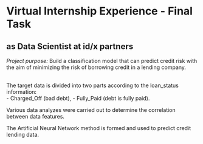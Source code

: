 # Virtual Internship Experience - Final Task
## as Data Scientist at id/x partners
*Project purpose:* Build a classification model that can predict credit risk with the aim of minimizing the risk of borrowing credit in a lending company.

<br>
The target data is divided into two parts according to the loan_status information:
<br>
 - Charged_Off (bad debt),
 - Fully_Paid (debt is fully paid).

Various data analyzes were carried out to determine the correlation between data features.

The Artificial Neural Network method is formed and used to predict credit lending data.
